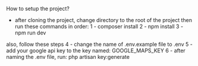 How to setup the project?
- after cloning the project, change directory to the root of the project then run these commands in order:
1 - composer install
2 - npm install
3 - npm run dev

also, follow these steps
4 - change the name of .env.example file to .env
5 - add your google api key to the key named: GOOGLE_MAPS_KEY
6 - after naming the .env file, run: php artisan key:generate